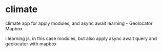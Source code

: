 # climate
climate app for apply modules, and async await learning - Geolocator Mapbox

i learning js, in this case modules, but also apply async await query and geolocator with mapbox
